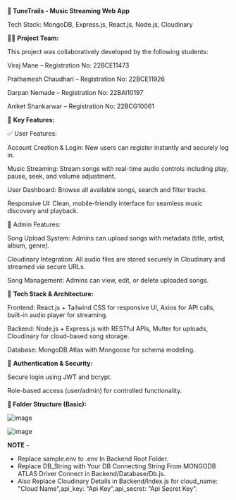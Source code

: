 **🎵 TuneTrails - Music Streaming Web App**

Tech Stack: MongoDB, Express.js, React.js, Node.js, Cloudinary

👨‍💻 **Project Team:**

This project was collaboratively developed by the following students:

Viraj Mane – Registration No: 22BCE11473

Prathamesh Chaudhari – Registration No: 22BCE11926

Darpan Nemade – Registration No: 22BAI10197

Aniket Shankarwar – Registration No: 22BCG10061

🚀 **Key Features:**

✅ User Features:

Account Creation & Login: New users can register instantly and securely log in.

Music Streaming: Stream songs with real-time audio controls including play, pause, seek, and volume adjustment.

User Dashboard: Browse all available songs, search and filter tracks.

Responsive UI: Clean, mobile-friendly interface for seamless music discovery and playback.

🔧 Admin Features:

Song Upload System: Admins can upload songs with metadata (title, artist, album, genre).

Cloudinary Integration: All audio files are stored securely in Cloudinary and streamed via secure URLs.

Song Management: Admins can view, edit, or delete uploaded songs.



🧰 **Tech Stack & Architecture:**

Frontend: React.js + Tailwind CSS for responsive UI, Axios for API calls, built-in audio player for streaming.

Backend: Node.js + Express.js with RESTful APIs, Multer for uploads, Cloudinary for cloud-based song storage.

Database: MongoDB Atlas with Mongoose for schema modeling.

🔐 **Authentication & Security:**

Secure login using JWT and bcrypt.

 Role-based access (user/admin) for controlled functionality.

**📁 Folder Structure (Basic):**


![image](https://github.com/user-attachments/assets/8d99c947-8a72-4b5e-894a-14d1206e48bb)


![image](https://github.com/user-attachments/assets/4f18cf26-c2de-4391-ac11-8e196b9de135)




**NOTE** - 
+ Replace sample.env to .env In Backend Root Folder.
+ Replace DB_String with Your DB Connecting String From MONGODB ATLAS Driver Connect in Backend/Database/Db.js.
+ Also Replace Cloudinary Details in Backend/Index.js for cloud_name: "Cloud Name",api_key: "Api Key",api_secret: "Api Secret Key".

